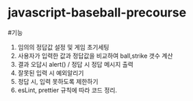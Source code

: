 # javascript-baseball-precourse

#기능
1. 임의의 정답값 설정 및 게임 초기세팅
2. 사용자가 입력한 값과 정답값을 비교하여 ball,strike 갯수 계산
3. 결과 오답시 alert() / 정답 시 정답 메시지 출력
4. 잘못된 입력 시 예외알리기
5. 정답 시, 입력 못하도록 제한하기
6. esLint, prettier 규칙에 따라 코드 정리.